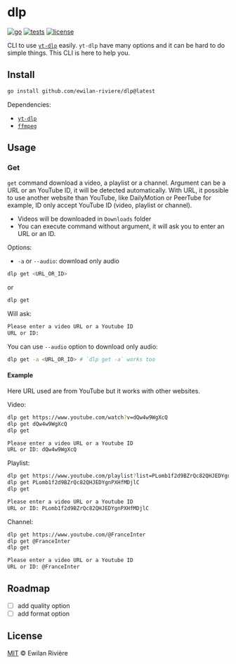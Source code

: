 # dlp

[![go][go-version-src]][go-version-href]
[![tests][tests-src]][tests-href]
[![license][license-src]][license-href]

CLI to use [`yt-dlp`](https://github.com/yt-dlp/dlp) easily. `yt-dlp` have many options and it can be hard to do simple things. This CLI is here to help you.

## Install

```bash
go install github.com/ewilan-riviere/dlp@latest
```

Dependencies:

- [`yt-dlp`](https://github.com/yt-dlp/yt-dlp)
- [`ffmpeg`](https://github.com/FFmpeg/FFmpeg)

## Usage

### Get

`get` command download a video, a playlist or a channel. Argument can be a URL or an YouTube ID, it will be detected automatically. With URL, it possible to use another website than YouTube, like DailyMotion or PeerTube for example, ID only accept YouTube ID (video, playlist or channel).

- Videos will be downloaded in `Downloads` folder
- You can execute command without argument, it will ask you to enter an URL or an ID.

Options:

- `-a` or `--audio`: download only audio

```bash
dlp get <URL_OR_ID>
```

or

```bash
dlp get
```

Will ask:

```bash
Please enter a video URL or a Youtube ID
URL or ID:
```

You can use `--audio` option to download only audio:

```bash
dlp get -a <URL_OR_ID> # `dlp get -a` works too
```

#### Example

Here URL used are from YouTube but it works with other websites.

Video:

```bash
dlp get https://www.youtube.com/watch?v=dQw4w9WgXcQ
dlp get dQw4w9WgXcQ
dlp get

Please enter a video URL or a Youtube ID
URL or ID: dQw4w9WgXcQ
```

Playlist:

```bash
dlp get https://www.youtube.com/playlist?list=PLomb1f2d9BZrQc82QHJEDYgnPXHfMDjlC
dlp get PLomb1f2d9BZrQc82QHJEDYgnPXHfMDjlC
dlp get

Please enter a video URL or a Youtube ID
URL or ID: PLomb1f2d9BZrQc82QHJEDYgnPXHfMDjlC
```

Channel:

```bash
dlp get https://www.youtube.com/@FranceInter
dlp get @FranceInter
dlp get

Please enter a video URL or a Youtube ID
URL or ID: @FranceInter
```

## Roadmap

- [ ] add quality option
- [ ] add format option

## License

[MIT](LICENSE) © Ewilan Rivière

[go-version-src]: https://img.shields.io/static/v1?style=flat&label=Go&message=v1.21&color=00ADD8&logo=go&logoColor=ffffff&labelColor=18181b
[go-version-href]: https://go.dev/
[tests-src]: https://img.shields.io/github/actions/workflow/status/ewilan-riviere/dlp/run-tests.yml?branch=main&label=tests&style=flat&colorA=18181B
[tests-href]: https://github.com/ewilan-riviere/dlp/actions
[license-src]: https://img.shields.io/github/license/ewilan-riviere/dlp.svg?style=flat&colorA=18181B&colorB=00ADD8
[license-href]: https://github.com/ewilan-riviere/dlp/blob/main/LICENSE
